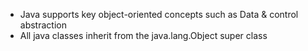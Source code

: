 * Java supports key object-oriented concepts such as Data & control abstraction 
* All java classes inherit from the java.lang.Object super class
